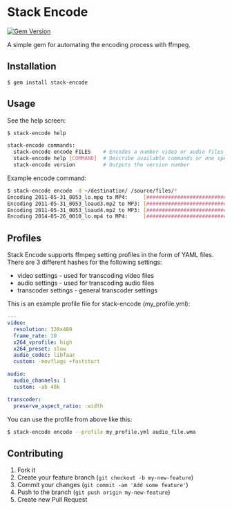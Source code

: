 # Stack Encode

[![Gem Version](https://badge.fury.io/rb/stack-encode.svg)](http://badge.fury.io/rb/stack-encode)

A simple gem for automating the encoding process with ffmpeg.

## Installation

    $ gem install stack-encode

## Usage

See the help screen:

```bash
$ stack-encode help

stack-encode commands:
  stack-encode encode FILES    # Encodes a number video or audio files
  stack-encode help [COMMAND]  # Describe available commands or one specific command
  stack-encode version         # Outputs the version number
```

Example encode command:

```bash
$ stack-encode encode -d ~/destination/ /source/files/*
Encoding 2011-05-31_0053_lo.mpg to MP4:	    [#################################] 100%
Encoding 2011-05-31_0053_loaud3.mp2 to MP3:	[#################################] 100%
Encoding 2011-05-31_0053_loaud4.mp2 to MP3:	[#################################] 100%
Encoding 2014-05-26_0010_lo.mp4 to MP4:	    [#################################] 100%
```

## Profiles

Stack Encode supports ffmpeg setting profiles in the form of YAML files.
There are 3 different hashes for the following settings:

  - video settings - used for transcoding video files
  - audio settings - used for transcoding audio files
  - transcoder settings - general transcoder settings

This is an example profile file for stack-encode (my_profile.yml):

```YAML
---
video:
  resolution: 320x480
  frame_rate: 10
  x264_vprofile: high
  x264_preset: slow
  audio_codec: libfaac
  custom: -movflags +faststart

audio:
  audio_channels: 1
  custom: -ab 48k

transcoder:
  preserve_aspect_ratio: :width
```
You can use the profile from above like this:

```bash
$ stack-encode encode --profile my_profile.yml audio_file.wma
```

## Contributing

1. Fork it
2. Create your feature branch (`git checkout -b my-new-feature`)
3. Commit your changes (`git commit -am 'Add some feature'`)
4. Push to the branch (`git push origin my-new-feature`)
5. Create new Pull Request
